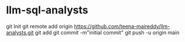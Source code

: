 # llm-sql-analysts
git Init
git remote add origin https://github.com/teena-maireddy/llm-analysts.git
git add
git commit -m"initial commit"
git push -u origin main
